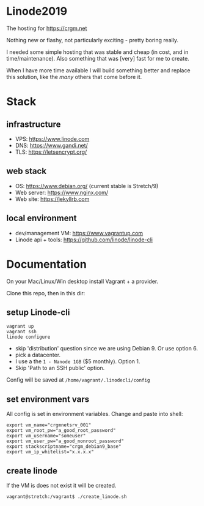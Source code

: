# Linode2019

The hosting for https://crgm.net

Nothing new or flashy, not particularly exciting - pretty boring really.

I needed some simple hosting that was stable and cheap (in cost, and in time/maintenance). Also something that was [very] fast for me to create.

When I have more time available I will build something better and replace this solution, like the *many* others that come before it.


# Stack

## infrastructure
* VPS: https://www.linode.com
* DNS: https://www.gandi.net/
* TLS: https://letsencrypt.org/

## web stack
* OS: https://www.debian.org/ (current stable is Stretch/9)
* Web server: https://www.nginx.com/
* Web site: https://jekyllrb.com

## local environment
* dev/management VM: https://www.vagrantup.com
* Linode api + tools: https://github.com/linode/linode-cli


# Documentation

On your Mac/Linux/Win desktop install Vagrant + a provider.

Clone this repo, then in this dir:


## setup Linode-cli

```
vagrant up
vagrant ssh
linode configure
```

* skip 'distribution' question since we are using Debian 9. Or use option 6.
* pick a datacenter.
* I use a the `1 - Nanode 1GB` ($5 monthly). Option 1.
* Skip 'Path to an SSH public' option.

Config will be saved at `/home/vagrant/.linodecli/config`


## set environment vars

All config is set in environment variables. Change and paste into shell:

```
export vm_name="crgmnetsrv_001"
export vm_root_pw="a_good_root_password"
export vm_username="someuser"
export vm_user_pw="a_good_nonroot_password"
export stackscriptname="crgm_debian9_base"
export vm_ip_whitelist="x.x.x.x"
```


## create linode

If the VM is does not exist it will be created.
```
vagrant@stretch:/vagrant$ ./create_linode.sh
```
